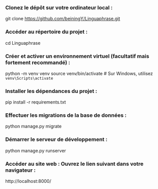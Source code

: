 ### Clonez le dépôt sur votre ordinateur local :

git clone https://github.com/beiningY/Linguaphrase.git

### Accéder au répertoire du projet :

cd Linguaphrase

### Créer et activer un environnement virtuel (facultatif mais fortement recommandé) :

python -m venv venv
source venv/bin/activate  # Sur Windows, utilisez `venv\Scripts\activate`

### Installer les dépendances du projet :

pip install -r requirements.txt

### Effectuer les migrations de la base de données :

python manage.py migrate

### Démarrer le serveur de développement :

python manage.py runserver

### Accéder au site web : Ouvrez le lien suivant dans votre navigateur :

http://localhost:8000/
